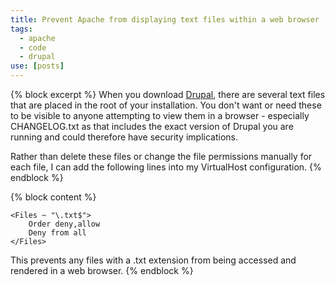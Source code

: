 ```yaml
---
title: Prevent Apache from displaying text files within a web browser
tags:
  - apache
  - code
  - drupal
use: [posts]
---
```

{% block excerpt %}
When you download [Drupal](http://drupal.org/project/drupal), there are several text files that are placed in the root of your installation. You don't want or need these to be visible to anyone attempting to view them in a browser - especially CHANGELOG.txt as that includes the exact version of Drupal you are running and could therefore have security implications.

Rather than delete these files or change the file permissions manually for each file, I can add the following lines into my VirtualHost configuration.
{% endblock %}

{% block content %}
```language-apacheconf
<Files ~ "\.txt$">
    Order deny,allow
    Deny from all
</Files>
```

This prevents any files with a .txt extension from being accessed and rendered in a web browser.
{% endblock %}
